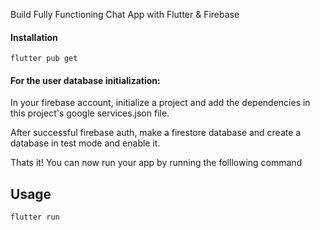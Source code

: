 Build Fully Functioning Chat App with Flutter & Firebase
#### Installation

```
flutter pub get
```

#### For the user database initialization:
In your firebase account, initialize a project and add the dependencies in this project's google services.json file.

After successful firebase auth, make a firestore database and create a database in test mode and enable it.

Thats it! You can now run your app by running the folllowing command

## Usage 

```
flutter run
```
